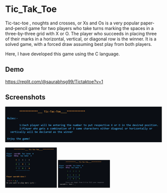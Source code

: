 
# Tic_Tak_Toe

Tic-tac-toe , noughts and crosses, or Xs and Os is a very popular  paper-and-pencil game for two players who take turns marking the spaces in a three-by-three grid with X or O. The player who succeeds in placing three of their marks in a horizontal, vertical, or diagonal row is the winner. It is a solved game, with a forced draw assuming best play from both players.

Here, I have developed this game using the C language.



## Demo

https://replit.com/@saurabhsg99/Tictaktoe?v=1


## Screenshots

<img src = "Screenshot 2023-07-17 221745.png" alt = "Screenshots">
<p float ="left">
<img src = "Screenshot 2023-07-17 221829.png" width="33%"  alt = "Screenshots">
<img src = "Screenshot 2023-07-17 221806.png" width="33%" alt = "Screenshots">
</p>


